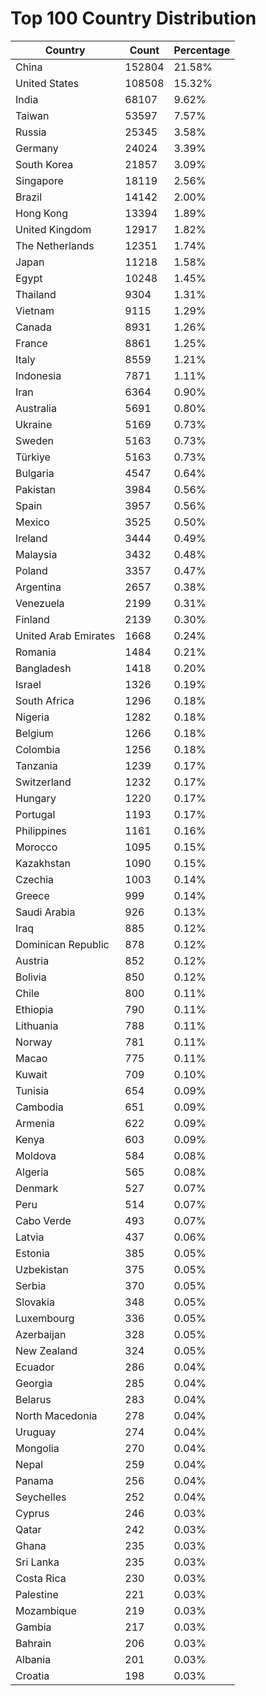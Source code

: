 # Top 100 Country Distribution
| Country | Count | Percentage |
|----|----|----|
| China | 152804 | 21.58% |
| United States | 108508 | 15.32% |
| India | 68107 | 9.62% |
| Taiwan | 53597 | 7.57% |
| Russia | 25345 | 3.58% |
| Germany | 24024 | 3.39% |
| South Korea | 21857 | 3.09% |
| Singapore | 18119 | 2.56% |
| Brazil | 14142 | 2.00% |
| Hong Kong | 13394 | 1.89% |
| United Kingdom | 12917 | 1.82% |
| The Netherlands | 12351 | 1.74% |
| Japan | 11218 | 1.58% |
| Egypt | 10248 | 1.45% |
| Thailand | 9304 | 1.31% |
| Vietnam | 9115 | 1.29% |
| Canada | 8931 | 1.26% |
| France | 8861 | 1.25% |
| Italy | 8559 | 1.21% |
| Indonesia | 7871 | 1.11% |
| Iran | 6364 | 0.90% |
| Australia | 5691 | 0.80% |
| Ukraine | 5169 | 0.73% |
| Sweden | 5163 | 0.73% |
| Türkiye | 5163 | 0.73% |
| Bulgaria | 4547 | 0.64% |
| Pakistan | 3984 | 0.56% |
| Spain | 3957 | 0.56% |
| Mexico | 3525 | 0.50% |
| Ireland | 3444 | 0.49% |
| Malaysia | 3432 | 0.48% |
| Poland | 3357 | 0.47% |
| Argentina | 2657 | 0.38% |
| Venezuela | 2199 | 0.31% |
| Finland | 2139 | 0.30% |
| United Arab Emirates | 1668 | 0.24% |
| Romania | 1484 | 0.21% |
| Bangladesh | 1418 | 0.20% |
| Israel | 1326 | 0.19% |
| South Africa | 1296 | 0.18% |
| Nigeria | 1282 | 0.18% |
| Belgium | 1266 | 0.18% |
| Colombia | 1256 | 0.18% |
| Tanzania | 1239 | 0.17% |
| Switzerland | 1232 | 0.17% |
| Hungary | 1220 | 0.17% |
| Portugal | 1193 | 0.17% |
| Philippines | 1161 | 0.16% |
| Morocco | 1095 | 0.15% |
| Kazakhstan | 1090 | 0.15% |
| Czechia | 1003 | 0.14% |
| Greece | 999 | 0.14% |
| Saudi Arabia | 926 | 0.13% |
| Iraq | 885 | 0.12% |
| Dominican Republic | 878 | 0.12% |
| Austria | 852 | 0.12% |
| Bolivia | 850 | 0.12% |
| Chile | 800 | 0.11% |
| Ethiopia | 790 | 0.11% |
| Lithuania | 788 | 0.11% |
| Norway | 781 | 0.11% |
| Macao | 775 | 0.11% |
| Kuwait | 709 | 0.10% |
| Tunisia | 654 | 0.09% |
| Cambodia | 651 | 0.09% |
| Armenia | 622 | 0.09% |
| Kenya | 603 | 0.09% |
| Moldova | 584 | 0.08% |
| Algeria | 565 | 0.08% |
| Denmark | 527 | 0.07% |
| Peru | 514 | 0.07% |
| Cabo Verde | 493 | 0.07% |
| Latvia | 437 | 0.06% |
| Estonia | 385 | 0.05% |
| Uzbekistan | 375 | 0.05% |
| Serbia | 370 | 0.05% |
| Slovakia | 348 | 0.05% |
| Luxembourg | 336 | 0.05% |
| Azerbaijan | 328 | 0.05% |
| New Zealand | 324 | 0.05% |
| Ecuador | 286 | 0.04% |
| Georgia | 285 | 0.04% |
| Belarus | 283 | 0.04% |
| North Macedonia | 278 | 0.04% |
| Uruguay | 274 | 0.04% |
| Mongolia | 270 | 0.04% |
| Nepal | 259 | 0.04% |
| Panama | 256 | 0.04% |
| Seychelles | 252 | 0.04% |
| Cyprus | 246 | 0.03% |
| Qatar | 242 | 0.03% |
| Ghana | 235 | 0.03% |
| Sri Lanka | 235 | 0.03% |
| Costa Rica | 230 | 0.03% |
| Palestine | 221 | 0.03% |
| Mozambique | 219 | 0.03% |
| Gambia | 217 | 0.03% |
| Bahrain | 206 | 0.03% |
| Albania | 201 | 0.03% |
| Croatia | 198 | 0.03% |
